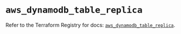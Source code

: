 # `aws_dynamodb_table_replica`

Refer to the Terraform Registry for docs: [`aws_dynamodb_table_replica`](https://registry.terraform.io/providers/hashicorp/aws/6.14.0/docs/resources/dynamodb_table_replica).
